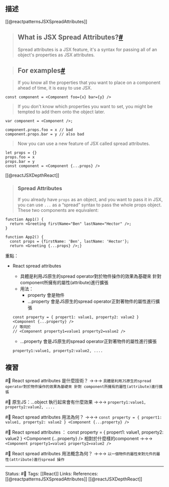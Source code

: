 ## 描述

[[@reactpatternsJSXSpreadAttributes]]
> ## What is JSX Spread Attributes?[#](https://reactpatterns.js.org/docs/jsx-spread-attributes#what-is-jsx-spread-attributes "Direct link to heading")
>
> Spread attributes is a JSX feature, it's a syntax for passing all of an object's properties as JSX attributes.

> ## For examples[#](https://reactpatterns.js.org/docs/jsx-spread-attributes#for-examples "Direct link to heading")

>If you know all the properties that you want to place on a component ahead of time, it is easy to use JSX.

```
const component = <Component foo={x} bar={y} />
```

> If you don't know which properties you want to set, you might be tempted to add them onto the object later.

```
var component = <Component />;

component.props.foo = x // bad
component.props.bar = y // also bad
```

> Now you can use a new feature of JSX called spread attributes.

```
let props = {}
props.foo = x
props.bar = y
const component = <Component {...props} />
```


[[@reactJSXDepthReact]]
> ### Spread Attributes
>
> If you already have `props` as an object, and you want to pass it in JSX, you can use `...` as a “spread” syntax to pass the whole props object. These two components are equivalent:

```
function App1() {
  return <Greeting firstName="Ben" lastName="Hector" />;
}

function App2() {
  const props = {firstName: 'Ben', lastName: 'Hector'};
  return <Greeting {...props} />;}
```

重點：
- React spread attributes 
	- 具體是利用JS原生的spread operator對於物件操作的效果為基礎來 針對 component所擁有的屬性(attribute)進行擴張
	- 用法：
		- property 會是物件
		- ...property 會是JS原生的spread operator正對著物件的屬性進行擴張

	```
	const property = { propert1: value1, property2: value2 }
	<Component {...property} />
	// 等同於
	// <Component property1=value1 property2=value2 />
	```
	- ...property 會是JS原生的spread operator正對著物件的屬性進行擴張
	```
	property1:value1, property2:value2, ....
	```


## 複習

#🧠 React spread attributes  是什麼技術？ ->->-> `具體是利用JS原生的spread operator對於物件操作的效果為基礎來 針對 component所擁有的屬性(attribute)進行擴張`
<!--SR:!2023-01-14,68,250-->

#🧠 原生JS：...object 執行起來會有什麼效果 ->->-> `property1:value1, property2:value2, ....`
<!--SR:!2022-11-21,14,230-->


#🧠 React spread attributes  用法為何？ ->->-> `const property = { propert1: value1, property2: value2 } <Component {...property} />`
<!--SR:!2023-01-19,72,250-->

#🧠 React spread attributes ： const property = \{ propert1: value1, property2: value2 \} \<Component {...property} \/\> 相對於什麼樣的component ->->-> `<Component property1=value1 property2=value2 />`
<!--SR:!2023-01-19,72,250-->


#🧠 React spread attributes  用法概念為何？ ->->-> `以一個物件的屬性來對元件的屬性(attribute)進行spread 操作`
<!--SR:!2023-01-22,74,250-->



---
Status: #🌱 
Tags:
[[React]]
Links:
References:
[[@reactpatternsJSXSpreadAttributes]]
[[@reactJSXDepthReact]]